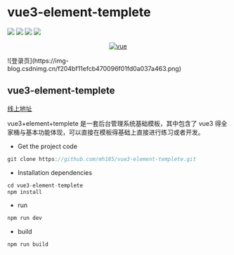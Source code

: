 # vue3-element-templete

[![](https://img.shields.io/badge/vue-3%2B-green)](https://v3.cn.vuejs.org/)
[![](https://img.shields.io/badge/element--plus-1%2B-red)](https://element-plus.gitee.io/zh-CN/#/zh-CN/component/installation)
[![](https://img.shields.io/badge/typescript-4%2B-blue)](https://www.typescriptlang.org/)
[![](https://img.shields.io/badge/vite-2%2B-orange)](https://vitejs.cn/)

<p align="center">
    <a href="https://v3.cn.vuejs.org/">
        <img src="https://img.shields.io/badge/vue-3%2B-green" alt="vue" />
    </a>
</p>
![登录页](https://img-blog.csdnimg.cn/f204bf11efcb470096f01fd0a037a463.png)

## vue3-element-templete
[线上地址](https://static-201d7d1b-d463-4f91-8946-6d0f6581a344.bspapp.com/vue3-element-templete/index.html)

vue3+element+templete 是一套后台管理系统基础模板，其中包含了 vue3 得全家桶与基本功能体现，可以直接在模板得基础上直接进行练习或者开发。

- Get the project code

```javascript
git clone https://github.com/mh185/vue3-element-templete.git
```

- Installation dependencies

```javascript
cd vue3-element-templete
npm install
```

- run

```javascript
npm run dev
```

- build

```javascript
npm run build
```